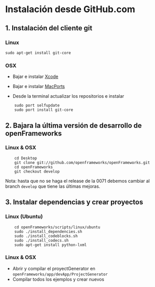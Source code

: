 # Instalación desde GitHub.com

## 1. Instalación del cliente git

### Linux

``` sudo apt-get install git-core ```

### OSX
- Bajar e instalar [Xcode](http://developer.apple.com/devcenter/mac/index.action)

- Bajar e instalar [MacPorts](http://www.macports.org/)

- Desde la terminal actualizar los repositorios e instalar

```
	sudo port selfupdate 
	sudo port install git-core
```


## 2. Bajara la última versión de desarrollo de openFrameworks 

### Linux & OSX

``` 
	cd Desktop 
	git clone git://github.com/openframeworks/openFrameworks.git 
	cd openFrameworks
	git checkout develop
```

Nota: hasta que no se haga el release de la 0071 debemos cambiar al branch ```develop``` que tiene las últimas mejoras.


## 3. Instalar dependencias y crear proyectos

### Linux (Ubuntu)

```
	cd openFrameworks/scripts/linux/ubuntu
	sudo ./install_dependencies.sh
	sudo ./install_codeblocks.sh
	sudo ./install_codecs.sh 
	sudo apt-get install python-lxml
```


### Linux & OSX
- Abrir y compilar el proyectGenerator en ```openFrameworks/app/devApp/ProjectGenerator```
- Compilar todos los ejemplos y crear nuevos


